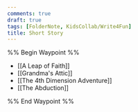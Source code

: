```yaml
---
comments: true
draft: true
tags: [FolderNote, KidsCollab/Write4Fun]
title: Short Story
---
```

%% Begin Waypoint %%

- [[A Leap of Faith]]
- [[Grandma's Attic]]
- [[The 4th Dimension Adventure]]
- [[The Abduction]]

%% End Waypoint %%
